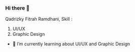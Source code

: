 ### Hi there 👋
Qadrizky Fitrah Ramdhani,
Skill : 
1. UI/UX
2. Graphic Design

- 🌱 I’m currently learning about UI/UX and Graphic Design
